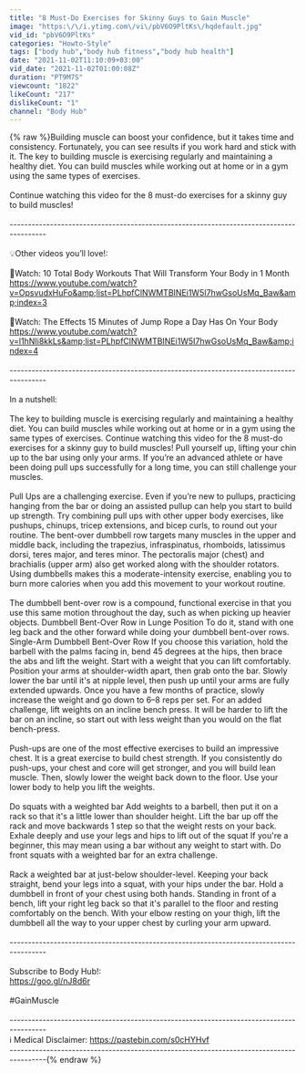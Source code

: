 ```yaml
---
title: "8 Must-Do Exercises for Skinny Guys to Gain Muscle"
image: "https:\/\/i.ytimg.com\/vi\/pbV6O9PltKs\/hqdefault.jpg"
vid_id: "pbV6O9PltKs"
categories: "Howto-Style"
tags: ["body hub","body hub fitness","body hub health"]
date: "2021-11-02T11:10:09+03:00"
vid_date: "2021-11-02T01:00:08Z"
duration: "PT9M7S"
viewcount: "1822"
likeCount: "217"
dislikeCount: "1"
channel: "Body Hub"
---
```

{% raw %}Building muscle can boost your confidence, but it takes time and consistency. Fortunately, you can see results if you work hard and stick with it. The key to building muscle is exercising regularly and maintaining a healthy diet. You can build muscles while working out at home or in a gym using the same types of exercises. <br /><br />Continue watching this video for the 8 must-do exercises for a skinny guy to build muscles!<br /><br />----------------------------------------------------------------------------------------<br /><br />💡Other videos you’ll love!:<br /><br />🎥Watch: 10 Total Body Workouts That Will Transform Your Body in 1 Month<br /><a rel="nofollow" target="blank" href="https://www.youtube.com/watch?v=OpsvudxHuFo&amp;list=PLhpfClNWMTBINEi1W5I7hwGsoUsMq_Baw&amp;index=3">https://www.youtube.com/watch?v=OpsvudxHuFo&amp;list=PLhpfClNWMTBINEi1W5I7hwGsoUsMq_Baw&amp;index=3</a><br /><br />🎥Watch:  The Effects 15 Minutes of Jump Rope a Day Has On Your Body<br /><a rel="nofollow" target="blank" href="https://www.youtube.com/watch?v=l1hNIi8kkLs&amp;list=PLhpfClNWMTBINEi1W5I7hwGsoUsMq_Baw&amp;index=4">https://www.youtube.com/watch?v=l1hNIi8kkLs&amp;list=PLhpfClNWMTBINEi1W5I7hwGsoUsMq_Baw&amp;index=4</a><br /><br />----------------------------------------------------------------------------------------<br /><br />In a nutshell:<br /><br />The key to building muscle is exercising regularly and maintaining a healthy diet. You can build muscles while working out at home or in a gym using the same types of exercises. Continue watching this video for the 8 must-do exercises for a skinny guy to build muscles! Pull yourself up, lifting your chin up to the bar using only your arms. If you’re an advanced athlete or have been doing pull ups successfully for a long time, you can still challenge your muscles. <br /><br />Pull Ups are a challenging exercise. Even if you’re new to pullups, practicing hanging from the bar or doing an assisted pullup can help you start to build up strength. Try combining pull ups with other upper body exercises, like pushups, chinups, tricep extensions, and bicep curls, to round out your routine. The bent-over dumbbell row targets many muscles in the upper and middle back, including the trapezius, infraspinatus, rhomboids, latissimus dorsi, teres major, and teres minor. The pectoralis major (chest) and brachialis (upper arm) also get worked along with the shoulder rotators. Using dumbbells makes this a moderate-intensity exercise, enabling you to burn more calories when you add this movement to your workout routine. <br /><br />The dumbbell bent-over row is a compound, functional exercise in that you use this same motion throughout the day, such as when picking up heavier objects. Dumbbell Bent-Over Row in Lunge Position To do it, stand with one leg back and the other forward while doing your dumbbell bent-over rows. Single-Arm Dumbbell Bent-Over Row If you choose this variation, hold the barbell with the palms facing in, bend 45 degrees at the hips, then brace the abs and lift the weight. Start with a weight that you can lift comfortably. Position your arms at shoulder-width apart, then grab onto the bar. Slowly lower the bar until it's at nipple level, then push up until your arms are fully extended upwards. Once you have a few months of practice, slowly increase the weight and go down to 6–8 reps per set. For an added challenge, lift weights on an incline bench press. It will be harder to lift the bar on an incline, so start out with less weight than you would on the flat bench-press. <br /><br />Push-ups are one of the most effective exercises to build an impressive chest. It is a great exercise to build chest strength. If you consistently do push-ups, your chest and core will get stronger, and you will build lean muscle. Then, slowly lower the weight back down to the floor. Use your lower body to help you lift the weights. <br /><br />Do squats with a weighted bar Add weights to a barbell, then put it on a rack so that it's a little lower than shoulder height. Lift the bar up off the rack and move backwards 1 step so that the weight rests on your back. Exhale deeply and use your legs and hips to lift out of the squat If you're a beginner, this may mean using a bar without any weight to start with. Do front squats with a weighted bar for an extra challenge. <br /><br />Rack a weighted bar at just-below shoulder-level. Keeping your back straight, bend your legs into a squat, with your hips under the bar. Hold a dumbbell in front of your chest using both hands. Standing in front of a bench, lift your right leg back so that it's parallel to the floor and resting comfortably on the bench. With your elbow resting on your thigh, lift the dumbbell all the way to your upper chest by curling your arm upward.<br /><br />----------------------------------------------------------------------------------------<br /><br />Subscribe to Body Hub!:<br /><a rel="nofollow" target="blank" href="https://goo.gl/nJ8d6r">https://goo.gl/nJ8d6r</a><br /><br />#GainMuscle<br /><br />----------------------------------------------------------------------------------------<br />ℹ️ Medical Disclaimer: <a rel="nofollow" target="blank" href="https://pastebin.com/s0cHYHvf">https://pastebin.com/s0cHYHvf</a><br />----------------------------------------------------------------------------------------{% endraw %}
